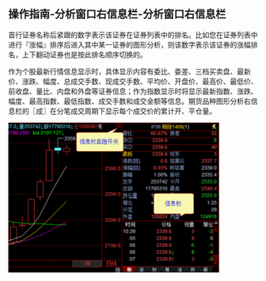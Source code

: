 ## 操作指南-分析窗口右信息栏-分析窗口右信息栏

首行证券名称后紧跟的数字表示该证券在证券列表中的排名。比如您在证券列表中进行『涨幅』排序后进入其中某一证券的图形分析，则该数字表示该证券的涨幅排名，上下翻动证券也是按此排名顺序切换的。

作为个股最新行情信息显示时，具体显示内容有委比、委差、三档买卖盘、最新价、涨跌、幅度、总成交手数、现成交手数、平均价、开盘价、最高价、最低价、前收盘、量比、内盘和外盘等证券信息；作为指数显示时将显示最新指数、涨跌、幅度、最高指数、最低指数、成交手数和成交金额等信息。期货品种图形分析右信息栏的〖成〗在分笔成交周期下显示每个成交价的累计开、平仓量。


![图片88.png](/assets/17711.png)
